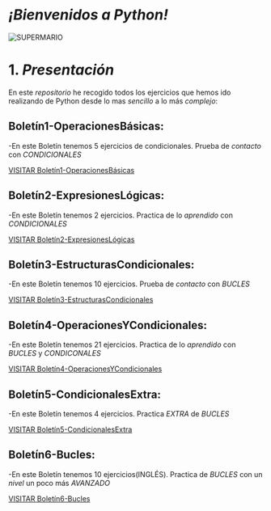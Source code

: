 # _¡Bienvenidos a Python!_

![SUPERMARIO](https://gifer.com/embed/33HU)

# 1. _Presentación_
En este _repositorio_ he recogido todos los ejercicios que hemos ido realizando de Python desde lo mas _sencillo_ a lo más *complejo*:

## Boletín1-OperacionesBásicas:

  -En este Boletín tenemos 5 ejercicios de condicionales. Prueba de _contacto_ con *CONDICIONALES*
  
  [VISITAR Boletín1-OperacionesBásicas](https://github.com/iivansaanchez/Programming-Python-/tree/master/Bolet%C3%ADn1-Operaciones%20b%C3%A1sicas)
  
## Boletín2-ExpresionesLógicas:
 
  -En este Boletín tenemos 2 ejercicios. Practica de lo _aprendido_ con *CONDICIONALES*
  
  [VISITAR Boletín2-ExpresionesLógicas](https://github.com/iivansaanchez/Programming-Python-/tree/master/Bolet%C3%ADn2-Expresiones%20l%C3%B3gicas)
  
## Boletín3-EstructurasCondicionales:

  -En este Boletín tenemos 10 ejercicios. Prueba de _contacto_ con *BUCLES*
  
  [VISITAR Boletín3-EstructurasCondicionales](https://github.com/iivansaanchez/Programming-Python-/tree/master/Bolet%C3%ADn3-Estructuras%20condicionales)
  
## Boletín4-OperacionesYCondicionales:

  -En este Boletín tenemos 21 ejercicios. Practica de lo _aprendido_ con *BUCLES* y *CONDICONALES*
  
  [VISITAR Boletín4-OperacionesYCondicionales](https://github.com/iivansaanchez/Programming-Python-/tree/master/Bolet%C3%ADn4-Operaciones%20y%20condicionales)
  
## Boletín5-CondicionalesExtra:

  -En este Boletín tenemos 4 ejercicios. Practica *EXTRA* de *BUCLES*
  
  [VISITAR Boletín5-CondicionalesExtra](https://github.com/iivansaanchez/Programming-Python-/tree/master/Bolet%C3%ADn5%20-CondicionalesExtra)
  
## Boletín6-Bucles:

  -En este Boletín tenemos 10 ejercicios(INGLÉS). Practica de *BUCLES* con un _nivel_ un poco más *AVANZADO*
  
  [VISITAR Boletín6-Bucles](https://github.com/iivansaanchez/Programming-Python-/tree/master/Bolet%C3%ADn6-Bucles)
